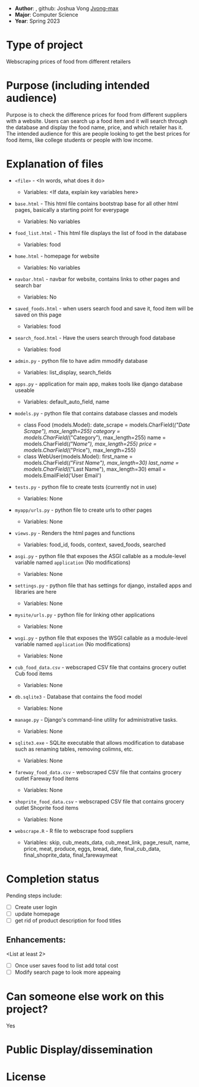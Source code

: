 # <Project Title>
* **Author**: <Name>, github: Joshua Vong [Jvong-max](<url link to github profile>)
* **Major**: <Major> Computer Science
* **Year**: <Year> Spring 2023

# Type of project
Webscraping prices of food from different retailers

# Purpose (including intended audience)
Purpose is to check the difference prices for food from 
different suppliers with a website. Users can search up a food item and 
it will search through the database and display the food name,
price, and which retailer has it. The intended audience for this 
are people looking to get the best prices for food items, like college students
or people with low income.

# Explanation of files

* `<file>` - <In words, what does it do>
    - Variables: <If data, explain key variables here>

* `base.html` - This html file contains bootstrap base for all other html pages, basically a starting point for everypage
    - Variables: No variables

* `food_list.html` - This html file displays the list of food in the database
    - Variables: food

* `home.html` - homepage for website
    - Variables: No variables

* `navbar.html` - navbar for website, contains links to other pages and search bar
    - Variables: No 
    
* `saved_foods.html` - when users search food and save it, food item will be saved on this page
    - Variables: food

* `search_food.html` - Have the users search through food database
    - Variables: food

* `admin.py` - python file to have adim mmodify database
    - Variables: list_display, search_fields

* `apps.py` - application for main app, makes tools like django database useable
    - Variables: default_auto_field, name

* `models.py` - python file that contains database classes and models
    - class Food (models.Model):
        date_scrape = models.CharField(_("Date Scrape"), max_length=255)
        category = models.CharField(_("Category"), max_length=255)
        name = models.CharField(_("Name"), max_length=255)
        price = models.CharField(_("Price"), max_length=255)
    - class WebUser(models.Model):
        first_name = models.CharField(_("First Name"), max_length=30)
        last_name = models.CharField(_("Last Name"), max_length=30)
        email = models.EmailField('User Email')

* `tests.py` - python file to create tests (currently not in use)
    - Variables: None

* `myapp/urls.py` - python file to create urls to other pages
    - Variables: None

* `views.py` - Renders the html pages and functions
    - Variables: food_id, foods, context, saved_foods, searched

* `asgi.py` - python file that exposes the ASGI callable as a module-level variable named `application` (No modifications)
    - Variables: None

* `settings.py` - python file that has settings for django, installed apps and libraries are here
    - Variables: None

* `mysite/urls.py` - python file for linking other applications
    - Variables: None

* `wsgi.py` - python file that exposes the WSGI callable as a module-level variable named `application` (No modifications)
    - Variables: None

* `cub_food_data.csv` - webscraped CSV file that contains grocery outlet Cub food items
    - Variables: None

* `db.sqlite3` - Database that contains the food model
    - Variables: None

* `manage.py` - Django's command-line utility for administrative tasks.
    - Variables: None

* `sqlite3.exe` - SQLite executable that allows modification to database such as renaming tables, removing colimns, etc.
    - Variables: None

* `fareway_food_data.csv` - webscraped CSV file that contains grocery outlet Fareway food items
    - Variables: None

* `shoprite_food_data.csv` - webscraped CSV file that contains grocery outlet Shoprite food items
    - Variables: None

 * `webscrape.R` - R file to webscrape food suppliers
    - Variables: skip, cub_meats_data, cub_meat_link, page_result, name, price, meat, produce, eggs, bread, date, final_cub_data, final_shoprite_data, final_farewaymeat
# Completion status 

<as applicable> Pending steps include: 

- [ ] Create user login
- [ ] update homepage
- [ ] get rid of product description for food titles

## Enhancements: 
<List at least 2>

- [ ] Once user saves food to list add total cost
- [ ] Modify search page to look more appeaing

# Can someone else work on this project? 
Yes

# Public Display/dissemination
<List any existing public facing pages here>

# License
